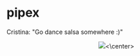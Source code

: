 # pipex
Cristina: "Go dance salsa somewhere :)"

<center>
<img src=https://i.scdn.co/image/ab67616d00001e02b442642243bf85a190649469><\center>
